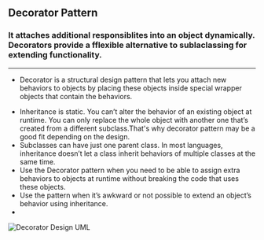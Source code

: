 ## Decorator Pattern

### It attaches additional responsiblites into an object dynamically. Decorators provide a fflexible alternative to sublaclassing for extending functionality.

---

- Decorator is a structural design pattern that lets you attach new behaviors to objects by placing these objects inside special wrapper objects that contain the behaviors.

* Inheritance is static. You can’t alter the behavior of an existing object at runtime. You can only replace the whole object with another one that’s created from a different subclass.That's why decorator pattern may be a good fit depending on the design.
* Subclasses can have just one parent class. In most languages, inheritance doesn’t let a class inherit behaviors of multiple classes at the same time.
* Use the Decorator pattern when you need to be able to assign extra behaviors to objects at runtime without breaking the code that uses these objects.
* Use the pattern when it’s awkward or not possible to extend an object’s behavior using inheritance.
*

![Decorator Design UML](https://i.stack.imgur.com/ctCkm.png)
